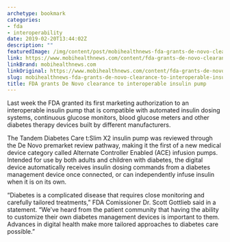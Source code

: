 ```yaml
---
archetype: bookmark
categories:
- fda
- interoperability
date: 2019-02-20T13:44:02Z
description: ""
featuredImage: /img/content/post/mobihealthnews-fda-grants-de-novo-clearance-to-interoperable-insulin-pump.jpg
link: https://www.mobihealthnews.com/content/fda-grants-de-novo-clearance-interoperable-insulin-pump
linkBrand: mobihealthnews.com
linkOriginal: https://www.mobihealthnews.com/content/fda-grants-de-novo-clearance-interoperable-insulin-pump
slug: mobihealthnews-fda-grants-de-novo-clearance-to-interoperable-insulin-pump
title: FDA grants De Novo clearance to interoperable insulin pump
---
```

Last week the FDA granted its first marketing authorization to an interoperable insulin pump that is compatible with automated insulin dosing systems, continuous glucose monitors, blood glucose meters and other diabetes therapy devices built by different manufacturers.

The Tandem Diabetes Care t:Slim X2 insulin pump was reviewed through the De Novo premarket review pathway, making it the first of a new medical device category called Alternate Controller Enabled (ACE) infusion pumps. Intended for use by both adults and children with diabetes, the digital device automatically receives insulin dosing commands from a diabetes management device once connected, or can independently infuse insulin when it is on its own.

“Diabetes is a complicated disease that requires close monitoring and carefully tailored treatments,” FDA Comissioner Dr. Scott Gottlieb said in a statement. “We’ve heard from the patient community that having the ability to customize their own diabetes management devices is important to them. Advances in digital health make more tailored approaches to diabetes care possible.”

